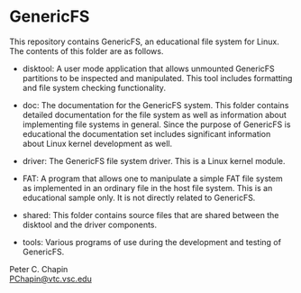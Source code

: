 
GenericFS
=========

This repository contains GenericFS, an educational file system for Linux. The contents of this
folder are as follows.

+ disktool: A user mode application that allows unmounted GenericFS partitions to be inspected
  and manipulated. This tool includes formatting and file system checking functionality.

+ doc: The documentation for the GenericFS system. This folder contains detailed documentation
  for the file system as well as information about implementing file systems in general. Since
  the purpose of GenericFS is educational the documentation set includes significant information
  about Linux kernel development as well.

+ driver: The GenericFS file system driver. This is a Linux kernel module.

+ FAT: A program that allows one to manipulate a simple FAT file system as implemented in an
  ordinary file in the host file system. This is an educational sample only. It is not directly
  related to GenericFS.

+ shared: This folder contains source files that are shared between the disktool and the driver
  components.
  
+ tools: Various programs of use during the development and testing of GenericFS.

Peter C. Chapin  
PChapin@vtc.vsc.edu
